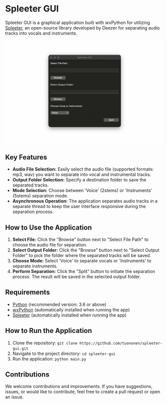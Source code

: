 # Spleeter GUI

Spleeter GUI is a graphical application built with wxPython for utilizing [Spleeter](https://github.com/deezer/spleeter), an open-source library developed by Deezer for separating audio tracks into vocals and instruments.

![Coccodio](image.png)

## Key Features

- **Audio File Selection:** Easily select the audio file (supported formats: mp3, wav) you want to separate into vocal and instrumental tracks.
- **Output Folder Selection:** Specify a destination folder to save the separated tracks.
- **Mode Selection:** Choose between 'Voice' (2stems) or 'Instruments' (5stems) separation mode.
- **Asynchronous Operation:** The application separates audio tracks in a separate thread to keep the user interface responsive during the separation process.

## How to Use the Application

1. **Select File:** Click the "Browse" button next to "Select File Path" to choose the audio file for separation.
2. **Select Output Folder:** Click the "Browse" button next to "Select Output Folder" to pick the folder where the separated tracks will be saved.
3. **Choose Mode:** Select 'Voice' to separate vocals or 'Instruments' to separate instruments.
4. **Perform Separation:** Click the "Split" button to initiate the separation process. The result will be saved in the selected output folder.

## Requirements

- [Python](https://www.python.org/) (recommended version: 3.6 or above)
- [wxPython](https://wxpython.org/) (automatically installed when running the app)
- [Spleeter](https://github.com/deezer/spleeter) (automatically installed when running the app)

## How to Run the Application

1. Clone the repository: `git clone https://github.com/tuononen/spleeter-gui.git`
2. Navigate to the project directory: `cd spleeter-gui`
3. Run the application: `python main.py`

## Contributions

We welcome contributions and improvements. If you have suggestions, issues, or would like to contribute, feel free to create a pull request or open an issue.
